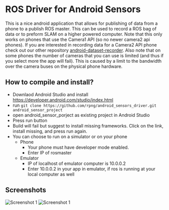 # ROS Driver for Android Sensors
This is a nice android application that allows for publishing of data from a phone to a publish ROS master.
This can be used to record a ROS bag of data or to preform SLAM on a higher powered computer.
Note that this only works on phones that use the Camera1 API (so no newer camera2 api phones).
If you are interested in recording data for a Camera2 API phone check out our other repository [android-dataset-recorder](https://github.com/rpng/android-dataset-recorder).
Also note that on some phones the number of cameras that you can use is limited (and thus if you select more the app will fail).
This is caused by a limit to the bandwidth over the camera buses on the physical phone hardware.



## How to compile and install?

* Downlaod Android Studio and install https://developer.android.com/studio/index.html
* run `git clone https://github.com/rpng/android_sensors_driver.git android_sensor_project`
* open android_sensor_porject as existing project in Android Studio
* Press run button
* Build will fail but suggest to install missing frameworks. Click on the link, install missing, and press run again.
* You can choose to run on a simulator or on your phone
  * Phone
    * Your phone must have developer mode enabled.
    * Enter IP of rosmaster
  * Emulator
    * IP of localhost of emulator computer is 10.0.0.2
    * Enter 10.0.0.2 in your app in emulator, if ros is running at your local computer as well


## Screenshots

![Screenshot 1](android_sensors_driver/screenshots/Screenshot_2016-01-11-11-53-21.png?raw=true)
![Screenshot 1](android_sensors_driver/screenshots/Screenshot_2016-01-11-11-48-04.png?raw=true)

